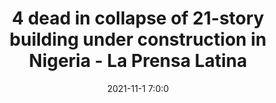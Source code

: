 ---
"title": "4 dead in collapse of 21-story building under construction in Nigeria - La Prensa Latina"
"date": "2021-11-1 7:0:0"
"feed_name": "GOOGLENEWSCONSTRUCTION"
"feed_website": "https://news.google.com/search?q=construction%2Bincident&hl=en-US&gl=US&ceid=US:en"
"feed_rss": "https://news.google.com/rss/search?q=construction%2Bincident&hl=en-US&gl=US&ceid=US:en"
"link": "https://www.laprensalatina.com/4-dead-in-collapse-of-21-story-building-under-construction-in-nigeria/"
"source": "{'href': 'https://www.laprensalatina.com', 'title': 'La Prensa Latina'}"
"file": "_posts/2021-1-1-97afbf119ac72496b979ca984cdca95de301b85d.md"
"accident": "1"
"drilling": "0"
"dead": "4"
"injured": "0"
"arrested": "0"
"place": "nigeria"
"where": "construction site"
"causes": "collapse"
"place_uri": "http://en.wikipedia.org/wiki/Nigeria"
---